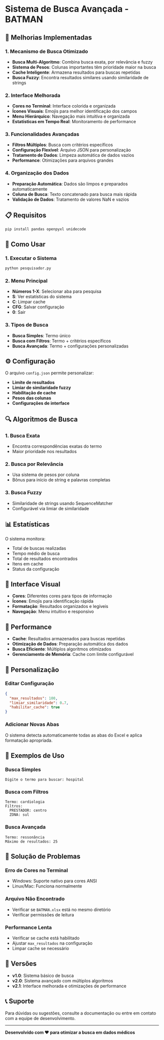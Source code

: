 # Sistema de Busca Avançada - BATMAN

## 🚀 Melhorias Implementadas

### 1. **Mecanismo de Busca Otimizado**
- **Busca Multi-Algoritmo**: Combina busca exata, por relevância e fuzzy
- **Sistema de Pesos**: Colunas importantes têm prioridade maior na busca
- **Cache Inteligente**: Armazena resultados para buscas repetidas
- **Busca Fuzzy**: Encontra resultados similares usando similaridade de strings

### 2. **Interface Melhorada**
- **Cores no Terminal**: Interface colorida e organizada
- **Ícones Visuais**: Emojis para melhor identificação dos campos
- **Menu Hierárquico**: Navegação mais intuitiva e organizada
- **Estatísticas em Tempo Real**: Monitoramento de performance

### 3. **Funcionalidades Avançadas**
- **Filtros Múltiplos**: Busca com critérios específicos
- **Configuração Flexível**: Arquivo JSON para personalização
- **Tratamento de Dados**: Limpeza automática de dados vazios
- **Performance**: Otimizações para arquivos grandes

### 4. **Organização dos Dados**
- **Preparação Automática**: Dados são limpos e preparados automaticamente
- **Coluna de Busca**: Texto concatenado para busca mais rápida
- **Validação de Dados**: Tratamento de valores NaN e vazios

## 📋 Requisitos

```bash
pip install pandas openpyxl unidecode
```

## 🎯 Como Usar

### 1. **Executar o Sistema**
```bash
python pesquisador.py
```

### 2. **Menu Principal**
- **Números 1-X**: Selecionar aba para pesquisa
- **S**: Ver estatísticas do sistema
- **C**: Limpar cache
- **CFG**: Salvar configuração
- **0**: Sair

### 3. **Tipos de Busca**
- **Busca Simples**: Termo único
- **Busca com Filtros**: Termo + critérios específicos
- **Busca Avançada**: Termo + configurações personalizadas

## ⚙️ Configuração

O arquivo `config.json` permite personalizar:

- **Limite de resultados**
- **Limiar de similaridade fuzzy**
- **Habilitação de cache**
- **Pesos das colunas**
- **Configurações de interface**

## 🔍 Algoritmos de Busca

### 1. **Busca Exata**
- Encontra correspondências exatas do termo
- Maior prioridade nos resultados

### 2. **Busca por Relevância**
- Usa sistema de pesos por coluna
- Bônus para início de string e palavras completas

### 3. **Busca Fuzzy**
- Similaridade de strings usando SequenceMatcher
- Configurável via limiar de similaridade

## 📊 Estatísticas

O sistema monitora:
- Total de buscas realizadas
- Tempo médio de busca
- Total de resultados encontrados
- Itens em cache
- Status da configuração

## 🎨 Interface Visual

- **Cores**: Diferentes cores para tipos de informação
- **Ícones**: Emojis para identificação rápida
- **Formatação**: Resultados organizados e legíveis
- **Navegação**: Menu intuitivo e responsivo

## 🚀 Performance

- **Cache**: Resultados armazenados para buscas repetidas
- **Otimização de Dados**: Preparação automática dos dados
- **Busca Eficiente**: Múltiplos algoritmos otimizados
- **Gerenciamento de Memória**: Cache com limite configurável

## 🔧 Personalização

### Editar Configuração
```json
{
  "max_resultados": 100,
  "limiar_similaridade": 0.7,
  "habilitar_cache": true
}
```

### Adicionar Novas Abas
O sistema detecta automaticamente todas as abas do Excel e aplica formatação apropriada.

## 📝 Exemplos de Uso

### Busca Simples
```
Digite o termo para buscar: hospital
```

### Busca com Filtros
```
Termo: cardiologia
Filtros:
  PRESTADOR: centro
  ZONA: sul
```

### Busca Avançada
```
Termo: ressonância
Máximo de resultados: 25
```

## 🐛 Solução de Problemas

### Erro de Cores no Terminal
- Windows: Suporte nativo para cores ANSI
- Linux/Mac: Funciona normalmente

### Arquivo Não Encontrado
- Verificar se `BATMAN.xlsx` está no mesmo diretório
- Verificar permissões de leitura

### Performance Lenta
- Verificar se cache está habilitado
- Ajustar `max_resultados` na configuração
- Limpar cache se necessário

## 🔄 Versões

- **v1.0**: Sistema básico de busca
- **v2.0**: Sistema avançado com múltiplos algoritmos
- **v2.1**: Interface melhorada e otimizações de performance

## 📞 Suporte

Para dúvidas ou sugestões, consulte a documentação ou entre em contato com a equipe de desenvolvimento.

---

**Desenvolvido com ❤️ para otimizar a busca em dados médicos** 